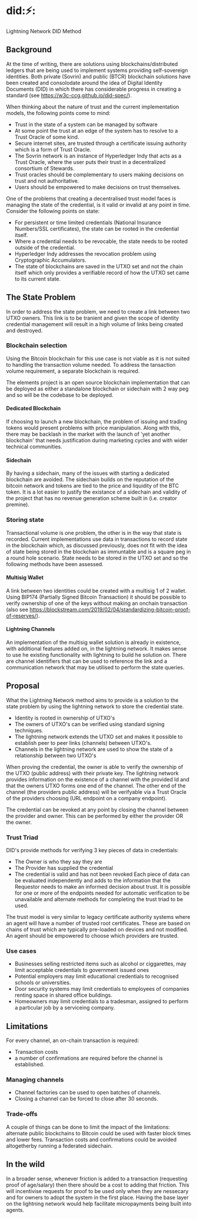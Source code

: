 # did:⚡:
Lightning Network DID Method

## Background
At the time of writing, there are solutions using blockchains/distributed ledgers that are being used to implement systems providing self-sovereign identities.  Both private (Sovrin) and public (BTCR) blockchain solutions have been created and consolodate around the idea of Digital Identity Documents (DID) in which there has considerable progress in creating a standard (see https://w3c-ccg.github.io/did-spec/).

When thinking about the nature of trust and the current implementation models, the following points come to mind:  
- Trust in the state of a system can be managed by software
- At some point the trust at an edge of the system has to resolve to a Trust Oracle of some kind.
- Secure internet sites, are trusted through a certificate issuing authority which is a form of Trust Oracle.
- The Sovrin network is an instance of Hyperledger Indy that acts as a Trust Oracle, where the user puts their trust in a decentralized consortium of Stewards.
- Trust oracles should be complementary to users making decisions on trust and not authoritative.
- Users should be empowered to make decisions on trust themselves.

One of the problems that creating a decentralised trust model faces is managing the state of the credential, is it valid or invalid at any point in time.  Consider the following points on state:
- For persistent or time limited credentials (National Insurance Numbers/SSL certificates), the state can be rooted in the credential itself.
- Where a credential needs to be revocable, the state needs to be rooted outside of the credential.
- Hyperledger Indy addresses the revocation problem using Cryptographic Accumulators.
- The state of blockchains are saved in the UTXO set and not the chain itself which only provides a verifiable record of how the UTXO set came to its current state.

## The State Problem
In order to address the state problem, we need to create a link between two UTXO owners.  This link is to be tranient and given the scope of identity credential management will result in a high volume of links being created and destroyed.

### Blockchain selection
Using the Bitcoin blockchain for this use case is not viable as it is not suited to handling the transaction volume needed.  To address the tansaction volume requirement, a separate blockchain is required.

The elements project is an open source blockchain implementation that can be deployed as either a standalone blockchain or sidechain with 2 way peg and so will be the codebase to be deployed.

#### Dedicated Blockchain
If choosing to launch a new blockchain, the problem of issuing and trading tokens would present problems with price manipulation.  Along with this, there may be backlash in the market with the launch of 'yet another blockchain' that needs justification during marketing cycles and with wider technical communities.

#### Sidechain
By having a sidechain, many of the issues with starting a dedicated blockchain are avoided.  The sidechain builds on the reputation of the bitcoin network and tokens are tied to the price and liquidity of the BTC token. It is a lot easier to justify the existance of a sidechain and validity of the project that has no revenue generation scheme built in (i.e. creator premine).

### Storing state
Transactional volume is one problem, the other is in the way that state is recorded.  Current implementations use data in transactions to record state in the blockchain which, as discussed previously, does not fit with the idea of state being stored in the blockchain as immuntable and is a square peg in a round hole scenario.  State needs to be stored in the UTXO set and so the following methods have been assessed.

#### Multisig Wallet
A link between two identities could be created with a multisig 1 of 2 wallet.  Using BIP174 (Partially Signed Bitcoin Transaction) it should be possible to verify ownership of one of the keys without making an onchain transaction (also see https://blockstream.com/2019/02/04/standardizing-bitcoin-proof-of-reserves/).

#### Lightning Channels
An implementation of the multisig wallet solution is already in existence, with additional features added on, in the lightning network.  It makes sense to use he existing functionality with lightning to build he solution on.  There are channel identifiers that can be used to reference the link and a communication network that may be utilised to perform the state queries.

## Proposal
What the Lightning Network method aims to provide is a solution to the state problem by using the lightning network to store the credential state.
- Identity is rooted in ownership of UTXO's
- The owners of UTXO's can be verified using standard signing techniques.
- The lightning network extends the UTXO set and makes it possible to establish peer to peer links (channels) between UTXO's.
- Channels in the lightning network are used to show the state of a relationship between two UTXO's

When proving the credential, the owner is able to verify the ownership of the UTXO (public address) with their private key.  The lightning network provides information on the existence of a channel with the provided Id and that the owners UTXO forms one end of the channel.  The other end of the channel (the providers public address) will be verifyable via a Trust Oracle of the providers choosing (URL endpoint on a company endpoint).

The credential can be revoked at any point by closing the channel between the provider and owner.  This can be performed by either the provider OR the owner.

### Trust Triad
DID's provide methods for verifying 3 key pieces of data in credentials:
- The Owner is who they say they are
- The Provider has supplied the credential
- The credential is valid and has not been revoked
Each piece of data can be evaluated independently and adds to the information that the Requestor needs to make an informed decision about trust.
It is possible for one or more of the endpoints needed for automatic verification to be unavailable and alternate methods for completing the trust triad to be used.

The trust model is very similar to legacy certificate authority systems where an agent will have a number of trusted root certificates.  These are based on chains of trust which are typically pre-loaded on devices and not modified.
An agent should be empowered to choose which providers are trusted.

### Use cases
- Businesses selling restricted items such as alcohol or ciggarettes, may limit acceptable credentials to government issued ones
- Potential employers may limit educational credentials to recognised schools or universities.
- Door security systems may limit credentials to employees of companies renting space in shared office buildings.
- Homeowners may limit credentials to a tradesman, assigned to perform a particular job by a serviceing company.

## Limitations
For every channel, an on-chain transaction is required:
- Transaction costs
- a number of confirmations are required before the channel is established.

### Managing channels
- Channel factories can be used to open batches of channels.
- Closing a channel can be forced to close after 30 seconds.

### Trade-offs
A couple of things can be done to limit the impact of the limitations: alternate public blockchains to Bitcoin could be used with faster block times and lower fees.  Transaction costs and confirmations could be avoided altogetherby running a federated sidechain.

## In the wild
In a broader sense, whenever friction is added to a transaction (requesting proof of age/salary) then there should be a cost to adding that friction.  This will incentivise requests for proof to be used only when they are nessecary and for owners to adopt the system in the first place.  Having the base layer on the lightning network would help facilitate micropayments being built into agents.
